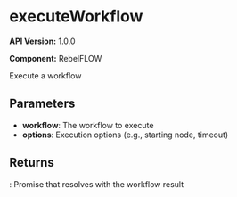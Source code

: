 # executeWorkflow

**API Version:** 1.0.0

**Component:** RebelFLOW

Execute a workflow

## Parameters

- **workflow**: The workflow to execute
- **options**: Execution options (e.g., starting node, timeout)

## Returns

: Promise that resolves with the workflow result

